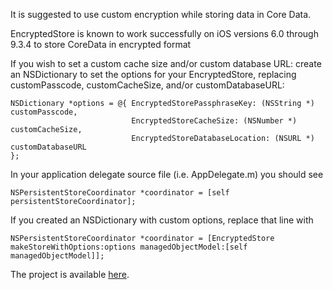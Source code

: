 
It is suggested to use custom encryption while storing data in Core
Data.

EncryptedStore is known to work successfully on iOS versions 6.0 through
9.3.4 to store CoreData in encrypted format

If you wish to set a custom cache size and/or custom database URL:
create an NSDictionary to set the options for your EncryptedStore,
replacing customPasscode, customCacheSize, and/or customDatabaseURL:

    NSDictionary *options = @{ EncryptedStorePassphraseKey: (NSString *) customPasscode,
                               EncryptedStoreCacheSize: (NSNumber *) customCacheSize,
                               EncryptedStoreDatabaseLocation: (NSURL *) customDatabaseURL
    };

In your application delegate source file (i.e. AppDelegate.m) you should see

    NSPersistentStoreCoordinator *coordinator = [self persistentStoreCoordinator];

If you created an NSDictionary with custom options, replace that line with

    NSPersistentStoreCoordinator *coordinator = [EncryptedStore makeStoreWithOptions:options managedObjectModel:[self managedObjectModel]];

The project is available [here](https://github.com/project-imas/encrypted-core-data).
